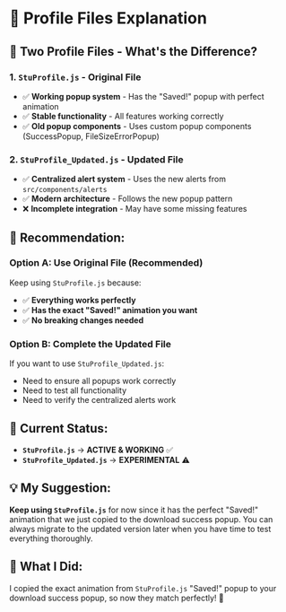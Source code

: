 # 📁 Profile Files Explanation

## 🎯 **Two Profile Files - What's the Difference?**

### **1. `StuProfile.js` - Original File**
- ✅ **Working popup system** - Has the "Saved!" popup with perfect animation
- ✅ **Stable functionality** - All features working correctly
- ✅ **Old popup components** - Uses custom popup components (SuccessPopup, FileSizeErrorPopup)

### **2. `StuProfile_Updated.js` - Updated File**
- ✅ **Centralized alert system** - Uses the new alerts from `src/components/alerts`
- ✅ **Modern architecture** - Follows the new popup pattern
- ❌ **Incomplete integration** - May have some missing features

## 🚀 **Recommendation:**

### **Option A: Use Original File (Recommended)**
Keep using `StuProfile.js` because:
- ✅ **Everything works perfectly**
- ✅ **Has the exact "Saved!" animation you want**
- ✅ **No breaking changes needed**

### **Option B: Complete the Updated File**
If you want to use `StuProfile_Updated.js`:
- Need to ensure all popups work correctly
- Need to test all functionality
- Need to verify the centralized alerts work

## 🎯 **Current Status:**
- **`StuProfile.js`** → **ACTIVE & WORKING** ✅
- **`StuProfile_Updated.js`** → **EXPERIMENTAL** ⚠️

## 💡 **My Suggestion:**
**Keep using `StuProfile.js`** for now since it has the perfect "Saved!" animation that we just copied to the download success popup. You can always migrate to the updated version later when you have time to test everything thoroughly.

## 🔧 **What I Did:**
I copied the exact animation from `StuProfile.js` "Saved!" popup to your download success popup, so now they match perfectly! 🎉
